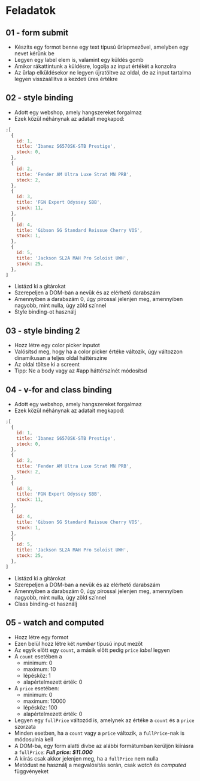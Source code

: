 # Feladatok

## 01 - form submit

- Készíts egy formot benne egy text típusú űrlapmezővel, amelyben egy nevet kérünk be
- Legyen egy label elem is, valamint egy küldés gomb
- Amikor rákattintunk a küldésre, logolja az input értékét a konzolra
- Az űrlap elküldésekor ne legyen újratöltve az oldal, de az input tartalma legyen visszaállítva a kezdeti üres értékre

## 02 - style binding

- Adott egy webshop, amely hangszereket forgalmaz
- Ezek közül néhánynak az adatait megkapod:

```js
;[
  {
    id: 1,
    title: 'Ibanez S6570SK-STB Prestige',
    stock: 0,
  },
  {
    id: 2,
    title: 'Fender AM Ultra Luxe Strat MN PRB',
    stock: 2,
  },
  {
    id: 3,
    title: 'FGN Expert Odyssey SBB',
    stock: 11,
  },
  {
    id: 4,
    title: 'Gibson SG Standard Reissue Cherry VOS',
    stock: 1,
  },
  {
    id: 5,
    title: 'Jackson SL2A MAH Pro Soloist UWH',
    stock: 25,
  },
]
```

- Listázd ki a gitárokat
- Szerepeljen a DOM-ban a nevük és az elérhető darabszám
- Amennyiben a darabszám 0, úgy pirossal jelenjen meg, amennyiben nagyobb, mint nulla, úgy zöld színnel
- Style binding-ot használj

## 03 - style binding 2

- Hozz létre egy color picker inputot
- Valósítsd meg, hogy ha a color picker értéke változik,  úgy változzon dinamikusan a teljes oldal háttérszíne
- Az oldal töltse ki a screent
- Tipp: Ne a body vagy az #app háttérszínét módosítsd

## 04 - v-for and class binding

- Adott egy webshop, amely hangszereket forgalmaz
- Ezek közül néhánynak az adatait megkapod:

```js
;[
  {
    id: 1,
    title: 'Ibanez S6570SK-STB Prestige',
    stock: 0,
  },
  {
    id: 2,
    title: 'Fender AM Ultra Luxe Strat MN PRB',
    stock: 2,
  },
  {
    id: 3,
    title: 'FGN Expert Odyssey SBB',
    stock: 11,
  },
  {
    id: 4,
    title: 'Gibson SG Standard Reissue Cherry VOS',
    stock: 1,
  },
  {
    id: 5,
    title: 'Jackson SL2A MAH Pro Soloist UWH',
    stock: 25,
  },
]
```

- Listázd ki a gitárokat
- Szerepeljen a DOM-ban a nevük és az elérhető darabszám
- Amennyiben a darabszám 0, úgy pirossal jelenjen meg, amennyiben nagyobb, mint nulla, úgy zöld színnel
- Class binding-ot használj

## 05 - watch and computed

- Hozz létre egy formot
- Ezen belül hozz létre két _number_ típusú input mezőt
- Az egyik előtt egy `count`, a másik előtt pedig `price` _label_ legyen
- A `count` esetében a
  - minimum: 0
  - maximum: 10
  - lépésköz: 1
  - alapértelmezett érték: 0
- A `price` esetében:
  - minimum: 0
  - maximum: 10000
  - lépésköz: 100
  - alapértelmezett érték: 0
- Legyen egy `fullPrice` változód is, amelynek az értéke a `count` és a `price` szorzata
- Minden esetben, ha a `count` vagy a `price` változik, a `fullPrice`-nak is módosulnia kell
- A DOM-ba, egy form alatti divbe az alábbi formátumban kerüljön kiírásra a `fullPrice`: _**Full price: $11.000**_
- A kiírás csak akkor jelenjen meg, ha a `fullPrice` nem nulla
- Metódust ne használj a megvalósítás során, csak _watch_ és _computed_ függvényeket
